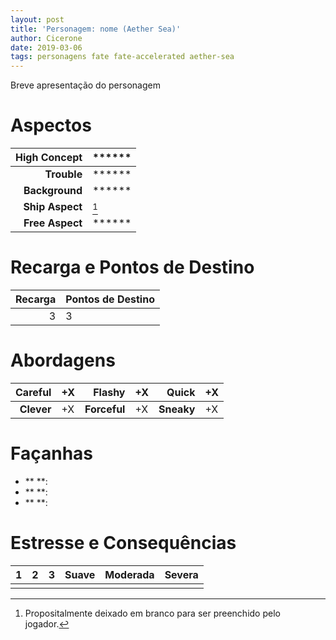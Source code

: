 ```yaml
---
layout: post
title: 'Personagem: nome (Aether Sea)'
author: Cicerone
date: 2019-03-06
tags: personagens fate fate-accelerated aether-sea
---
```

  
Breve apresentação do personagem
  
<!--more-->
  
# Aspectos  
  
| **High Concept** | ****** |  
| ---: | :--- |  
| **Trouble** | ****** |  
| **Background** | ****** |  
| **Ship Aspect** | [^ship-aspect] |  
| **Free Aspect** | ****** |  
  
# Recarga e Pontos de Destino  
  
| **Recarga** | **Pontos de Destino** |  
| ---: | :--- |  
| 3 | 3 |  
  
# Abordagens  
  
| **Careful** | +X | **Flashy**  | +X | **Quick** | +X |  
| ---: | :--- | ---: | :--- | ---: | :--- |  
| **Clever** | +X | **Forceful** | +X | **Sneaky** | +X |  
  
# Façanhas  
  
- ** **:  
- ** **:  
- ** **:  
  
# Estresse e Consequências  
  
| **1** | **2** | **3** | Suave | Moderada | Severa |  
| :---: | :---: | :---: | :---: | :---: | :---: |  
| | | | | | |  
  
[^ship-aspect]: Propositalmente deixado em branco para ser preenchido pelo jogador.  
[^curiosa]: A melhor tradução possível (no meu entender) para _dabble_.  

